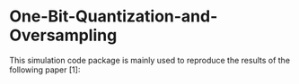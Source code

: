 # One-Bit-Quantization-and-Oversampling
This simulation code package is mainly used to reproduce the results of the following paper [1]:
